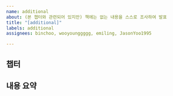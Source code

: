 ```yaml
---
name: additional
about: (본 챕터와 관련되어 있지만) 책에는 없는 내용을 스스로 조사하여 발표
title: "[additional]"
labels: additional
assignees: binchoo, wooyounggggg, emiling, JasonYoo1995

---
```


## 챕터

## 내용 요약

